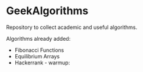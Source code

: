 # GeekAlgorithms
Repository to collect academic and useful algorithms.

Algorithms already added:
-  Fibonacci Functions
-  Equilibrium Arrays
-  Hackerrank - warmup: